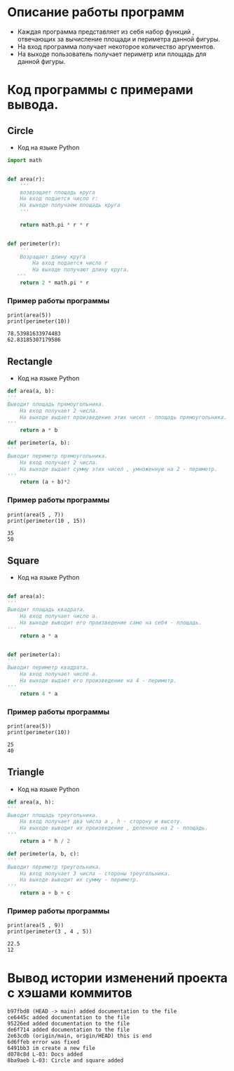 
# Описание работы программ
- Каждая программа представляет из себя набор функций , отвечающих за вычисление площади и периметра данной фигуры.
- На вход программа получает некоторое количество аргументов.
- На выходе пользователь получает периметр или площадь для данной фигуры.

# Код программы с примерами вывода.
## Circle 
- Код на языке Python
```python
import math


def area(r):
    '''
    возвращает площадь круга
	На вход подается число r:
	На выходе получаем площадь круга
    '''
	
    return math.pi * r * r


def perimeter(r):
    '''
	Возращает длину круга
		На вход подается число r
		На выходе получают длину круга.
   '''
    return 2 * math.pi * r
```
### Пример работы программы 
```
print(area(5))
print(perimeter(10))
```
```
78.53981633974483
62.83185307179586
```

## Rectangle
- Код на языке Python
```python
def area(a, b):
'''
Выводит площадь прямоугольника.
	На вход получает 2 числа.
	На выходе выдает произведение этих чисел - площадь прямоугольника.
''' 
    return a * b 

def perimeter(a, b):
'''
Выводит периметр прямоугольника.
	На вход получает 2 числа.
	На выходе выдает сумму этих чисел , умноженную на 2 - периметр.
''' 
    return (a + b)*2
```
### Пример работы программы 
```
print(area(5 , 7))
print(perimeter(10 , 15))
```
```
35
50
```
## Square
- Код на языке Python
```python

def area(a):
'''
Выводит площадь квадрата.
	На вход получает число a.
	На выходе выводит его произведение само на себя - площадь.
'''
    return a * a


def perimeter(a):
'''
Выводит периметр квадрата.
	На вход получает число a.
	На выходе выдает его произведение на 4 - периметр.
'''
    return 4 * a
```
### Пример работы программы 
```
print(area(5))
print(perimeter(10))
```
```
25
40
```

## Triangle
- Код на языке Python
```python
def area(a, h):
'''
Выводит площадь треугольника.
	На вход получает два числа a , h - сторону и высоту.
	На выходе выводит их произведение , деленное на 2 - площадь.
''' 
    return a * h / 2 

def perimeter(a, b, c):
'''
Выводит периметр треугольника.
	На вход получает 3 числа - стороны треугольника.
	На выходе выводит их сумму - периметр.
''' 
    return a + b + c
```
### Пример работы программы 
```
print(area(5 , 9))
print(perimeter(3 , 4 , 5))
```
```
22.5
12
```

# Вывод истории изменений проекта с хэшами коммитов
```
b97fbd8 (HEAD -> main) added documentation to the file
ce6445c added documentation to the file
95226ed added documentation to the file
de6f714 added documentation to the file
2e63cdb (origin/main, origin/HEAD) this is end
6d6ffeb error was fixed
6491bb3 im create a new file
d078c8d L-03: Docs added
8ba9aeb L-03: Circle and square added
```
